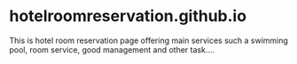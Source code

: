 # hotelroomreservation.github.io
This is hotel room reservation page offering main services such a swimming pool, room service, good management and other task.... 
